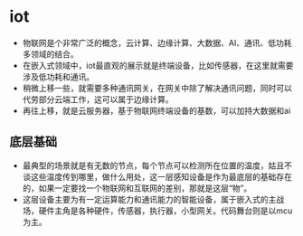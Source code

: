 # iot
- 物联网是个非常广泛的概念，云计算、边缘计算、大数据、AI、通讯、低功耗多领域的结合。
- 在嵌入式领域中，iot最直观的展示就是终端设备，比如传感器，在这里就需要涉及低功耗和通讯。
- 稍微上移一些，就需要多种通讯网关，在网关中除了解决通讯问题，同时可以代劳部分云端工作，这可以属于边缘计算。
- 再往上移，就是云服务器，基于物联网终端设备的基数，可以加持大数据和ai
## 底层基础
- 最典型的场景就是有无数的节点，每个节点可以检测所在位置的温度，姑且不谈这些温度传到哪里，做什么用处，这一层感知设备是作为最底层的基础存在的，如果一定要找一个物联网和互联网的差别，那就是这层“物”。
- 这层设备主要为有一定运算能力和通讯能力的智能设备，属于嵌入式的主战场，硬件主角是各种硬件，传感器，执行器，小型网关。代码舞台则是以mcu为主。

